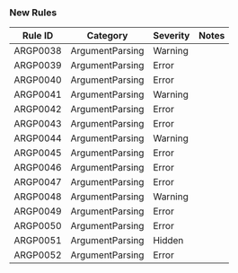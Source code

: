 ### New Rules

Rule ID | Category | Severity | Notes
--------|----------|----------|-------
ARGP0038 | ArgumentParsing | Warning |
ARGP0039 | ArgumentParsing | Error |
ARGP0040 | ArgumentParsing | Error |
ARGP0041 | ArgumentParsing | Warning |
ARGP0042 | ArgumentParsing | Error |
ARGP0043 | ArgumentParsing | Error |
ARGP0044 | ArgumentParsing | Warning |
ARGP0045 | ArgumentParsing | Error |
ARGP0046 | ArgumentParsing | Error |
ARGP0047 | ArgumentParsing | Error |
ARGP0048 | ArgumentParsing | Warning |
ARGP0049 | ArgumentParsing | Error |
ARGP0050 | ArgumentParsing | Error |
ARGP0051 | ArgumentParsing | Hidden |
ARGP0052 | ArgumentParsing | Error |
